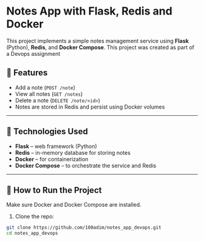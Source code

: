 # Notes App with Flask, Redis and Docker

This project implements a simple notes management service using **Flask** (Python), **Redis**, and **Docker Compose**.
This project was created as part of a Devops assignment

## 🧩 Features

- Add a note (`POST /note`)
- View all notes (`GET /notes`)
- Delete a note (`DELETE /note/<id>`)
- Notes are stored in Redis and persist using Docker volumes

---

## 🐳 Technologies Used

- **Flask** – web framework (Python)
- **Redis** – in-memory database for storing notes
- **Docker** – for containerization
- **Docker Compose** – to orchestrate the service and Redis

---

## 🚀 How to Run the Project

Make sure Docker and Docker Compose are installed.

1. Clone the repo:
```bash
git clone https://github.com/100adim/notes_app_devops.git
cd notes_app_devops

